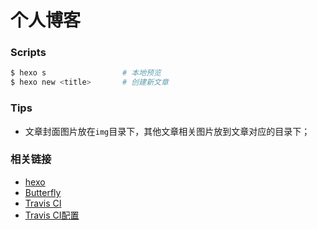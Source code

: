 # 个人博客

### Scripts
```sh
$ hexo s                 # 本地预览
$ hexo new <title>       # 创建新文章
```

### Tips

- 文章封面图片放在`img`目录下，其他文章相关图片放到文章对应的目录下；

### 相关链接
- [hexo](https://hexo.io/zh-cn/)
- [Butterfly](https://demo.jerryc.me/posts/21cfbf15/)
- [Travis CI](https://travis-ci.com/)
- [Travis CI配置](https://segmentfault.com/a/1190000020161425)